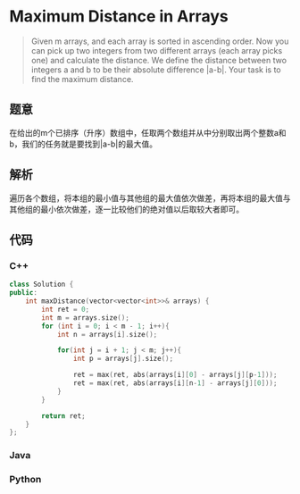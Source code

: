 # Maximum Distance in Arrays

> Given m arrays, and each array is sorted in ascending order. Now you can pick up two integers from two different arrays \(each array picks one\) and calculate the distance. We define the distance between two integers a and b to be their absolute difference \|a-b\|. Your task is to find the maximum distance.

## 题意

在给出的m个已排序（升序）数组中，任取两个数组并从中分别取出两个整数a和b，我们的任务就是要找到\|a-b\|的最大值。

## 解析

遍历各个数组，将本组的最小值与其他组的最大值依次做差，再将本组的最大值与其他组的最小依次做差，逐一比较他们的绝对值以后取较大者即可。

## 代码

### C++

```cpp
class Solution {
public:
    int maxDistance(vector<vector<int>>& arrays) {
        int ret = 0;
        int m = arrays.size();
        for (int i = 0; i < m - 1; i++){
            int n = arrays[i].size();

            for(int j = i + 1; j < m; j++){
                int p = arrays[j].size();

                ret = max(ret, abs(arrays[i][0] - arrays[j][p-1]));
                ret = max(ret, abs(arrays[i][n-1] - arrays[j][0]));
            }
        }

        return ret;
    }
};
```

### Java

### Python




